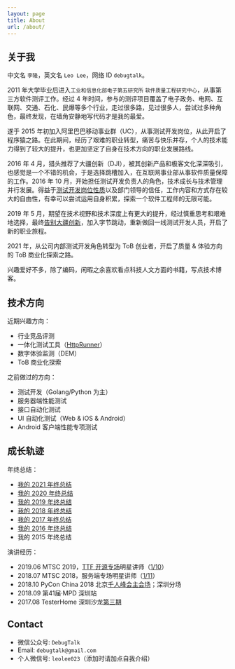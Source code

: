 ```yaml
---
layout: page
title: About
url: /about/
---
```


## 关于我

中文名 `李隆`，英文名 `Leo Lee`，网络 ID `debugtalk`。

2011 年大学毕业后进入`工业和信息化部电子第五研究所` `软件质量工程研究中心`，从事第三方软件测评工作。经过 4 年时间，参与的测评项目覆盖了电子政务、电网、互联网、交通、石化、民爆等多个行业，走过很多路，见过很多人，尝试过多种角色，最终发现，在墙角安静地写代码才是我的最爱。

遂于 2015 年初加入阿里巴巴移动事业群（UC），从事测试开发岗位，从此开启了程序猿之路。在此期间，经历了艰难的职业转型，痛苦与快乐并存，个人的技术能力得到了较大的提升，也更加坚定了自身在技术方向的职业发展路线。

2016 年 4 月，猎头推荐了大疆创新（DJI），被其创新产品和极客文化深深吸引，也感觉是一个不错的机会，于是选择跳槽加入，在互联网事业部从事软件质量保障的工作。2016 年 10 月，开始担任测试开发负责人的角色，技术成长与技术管理并行发展。得益于[测试开发岗位性质][1]以及部门领导的信任，工作内容和方式存在较大的自由性，有幸可以尝试运用自身积累，探索一个软件工程师的无限可能。

2019 年 5 月，期望在技术视野和技术深度上有更大的提升，经过慎重思考和艰难地选择，最终[告别大疆创新][2]，加入字节跳动，重新做回一线测试开发人员，开启了新的职业旅程。

2021 年，从公司内部测试开发角色转型为 ToB 创业者，开启了质量 & 体验方向的 ToB 商业化探索之路。

兴趣爱好不多，除了编码，闲暇之余喜欢看点科技人文方面的书籍，写点技术博客。


## 技术方向

近期兴趣方向：

- 行业竞品评测
- 一体化测试工具（[HttpRunner]）
- 数字体验监测（DEM）
- ToB 商业化探索

之前做过的方向：

- 测试开发（Golang/Python 为主）
- 服务器端性能测试
- 接口自动化测试
- UI 自动化测试（Web & iOS & Android）
- Android 客户端性能专项测试


## 成长轨迹

年终总结：

- [我的 2021 年终总结](/post/my-2021-summary)
- [我的 2020 年终总结](/post/my-2020-summary)
- [我的 2019 年终总结](/post/my-2019-summary)
- [我的 2018 年终总结](/post/my-2018-summary)
- [我的 2017 年终总结](/post/my-2017-summary)
- [我的 2016 年终总结](/post/my-2016-summary)
- 我的 2015 年终总结

演讲经历：

- 2019.06 MTSC 2019，[TTF 开源专场][3]明星讲师（[1/10][MTSC2019-rank]）
- 2018.07 MTSC 2018，服务端专场明星讲师（[1/11][MTSC2018-rank]）
- 2018.10 PyCon China 2018 北京[千人峰会主会场][4]；深圳分场
- 2018.09 第41届·MPD 深圳站
- 2017.08 TesterHome 深圳沙龙[第三期][TesterHome-salon-sz-3]


## Contact

- 微信公众号: `DebugTalk`
- Email: `debugtalk@gmail.com`
- 个人微信号: `leolee023`（添加时请加点自我介绍）


[1]: /post/SDET-Value-Measurement
[2]: /post/dji-graduated
[3]: /post/MTSC-2019
[4]: /post/pycon-china-2018
[HttpRunner]: https://github.com/httprunner/httprunner
[TesterHome-salon-sz-3]: https://testerhome.com/topics/9755
[MTSC2019-rank]: https://testerhome.com/topics/20059
[MTSC2018-rank]: https://testerhome.com/topics/15163
